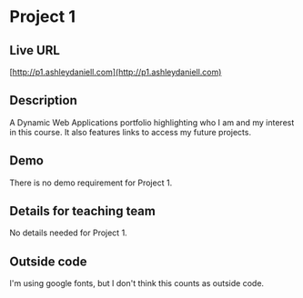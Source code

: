 # Project 1

## Live URL
[http://p1.ashleydaniell.com](http://p1.ashleydaniell.com)

## Description
A Dynamic Web Applications portfolio highlighting who I am and my interest in this course. It also features links to access my future projects. 

## Demo
There is no demo requirement for Project 1. 

## Details for teaching team
No details needed for Project 1. 

## Outside code 
I'm using google fonts, but I don't think this counts as outside code. 


